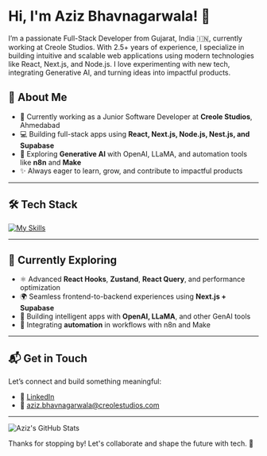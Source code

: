 # Hi, I'm Aziz Bhavnagarwala! 👋

I’m a passionate Full-Stack Developer from Gujarat, India 🇮🇳, currently working at Creole Studios. With 2.5+ years of experience, I specialize in building intuitive and scalable web applications using modern technologies like React, Next.js, and Node.js. I love experimenting with new tech, integrating Generative AI, and turning ideas into impactful products.

## 🚀 About Me

- 🔭 Currently working as a Junior Software Developer at **Creole Studios**, Ahmedabad  
- 💻 Building full-stack apps using **React, Next.js, Node.js, Nest.js, and Supabase**
- 🤖 Exploring **Generative AI** with OpenAI, LLaMA, and automation tools like **n8n** and **Make**
- ✨ Always eager to learn, grow, and contribute to impactful products

---

## 🛠️ Tech Stack

[![My Skills](https://skillicons.dev/icons?i=html,css,js,ts,react,nextjs,nodejs,nestjs,mongodb,postgres,git,vercel,tailwind,figma,linux)](https://skillicons.dev)

---

## 🌱 Currently Exploring

- ⚛️ Advanced **React Hooks**, **Zustand**, **React Query**, and performance optimization
- 🌍 Seamless frontend-to-backend experiences using **Next.js + Supabase**
- 🤖 Building intelligent apps with **OpenAI, LLaMA**, and other GenAI tools
- 🔄 Integrating **automation** in workflows with n8n and Make

---

## 📬 Get in Touch

Let’s connect and build something meaningful:

- 💼 [LinkedIn](https://www.linkedin.com/in/aziz-bhavnagarwala-36a158236/)
- 📧 aziz.bhavnagarwala@creolestudios.com

---

![Aziz's GitHub Stats](https://github-readme-stats.vercel.app/api?username=azizcreole&theme=vue-dark&show_icons=true&hide_border=true&count_private=true)

Thanks for stopping by! Let's collaborate and shape the future with tech. 🚀
